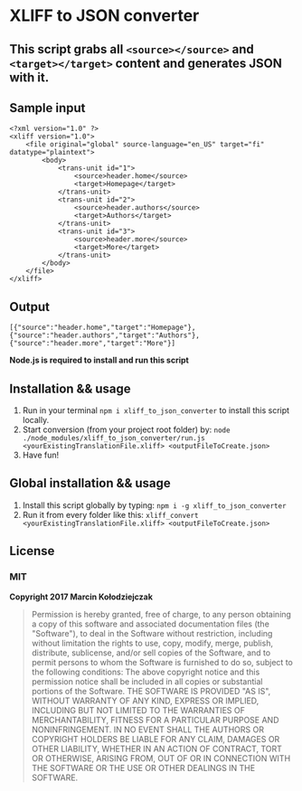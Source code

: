 # XLIFF to JSON converter
## This script grabs all ```<source></source>``` and ```<target></target>``` content and generates JSON with it.

## Sample input
```
<?xml version="1.0" ?>
<xliff version="1.0">
    <file original="global" source-language="en_US" target="fi" datatype="plaintext">
        <body>
            <trans-unit id="1">
                <source>header.home</source>
                <target>Homepage</target>
            </trans-unit>
            <trans-unit id="2">
                <source>header.authors</source>
                <target>Authors</target>
            </trans-unit>
            <trans-unit id="3">
                <source>header.more</source>
                <target>More</target>
            </trans-unit>
        </body>
    </file>
</xliff>
```

## Output
```[{"source":"header.home","target":"Homepage"},{"source":"header.authors","target":"Authors"},{"source":"header.more","target":"More"}]```

**Node.js is required to install and run this script**
## Installation && usage
1. Run in your terminal ```npm i xliff_to_json_converter``` to install this script locally.
2. Start conversion (from your project root folder) by: 
```node ./node_modules/xliff_to_json_converter/run.js <yourExistingTranslationFile.xliff> <outputFileToCreate.json>```
3. Have fun!

## Global installation && usage
1. Install this script globally by typing: ```npm i -g xliff_to_json_converter```
2. Run it from every folder like this: ```xliff_convert <yourExistingTranslationFile.xliff> <outputFileToCreate.json>```

## License
### **MIT**
**Copyright 2017 Marcin Kołodziejczak**

>Permission is hereby granted, free of charge, to any person obtaining a copy of this software and associated documentation files (the "Software"), to deal in the Software without restriction, including without limitation the rights to use, copy, modify, merge, publish, distribute, sublicense, and/or sell copies of the Software, and to permit persons to whom the Software is furnished to do so, subject to the following conditions:
>The above copyright notice and this permission notice shall be included in all copies or substantial portions of the Software.
>THE SOFTWARE IS PROVIDED "AS IS", WITHOUT WARRANTY OF ANY KIND, EXPRESS OR IMPLIED, INCLUDING BUT NOT LIMITED TO THE WARRANTIES OF MERCHANTABILITY, FITNESS FOR A PARTICULAR PURPOSE AND NONINFRINGEMENT. IN NO EVENT SHALL THE AUTHORS OR COPYRIGHT HOLDERS BE LIABLE FOR ANY CLAIM, DAMAGES OR OTHER LIABILITY, WHETHER IN AN ACTION OF CONTRACT, TORT OR OTHERWISE, ARISING FROM, OUT OF OR IN CONNECTION WITH THE SOFTWARE OR THE USE OR OTHER DEALINGS IN THE SOFTWARE.